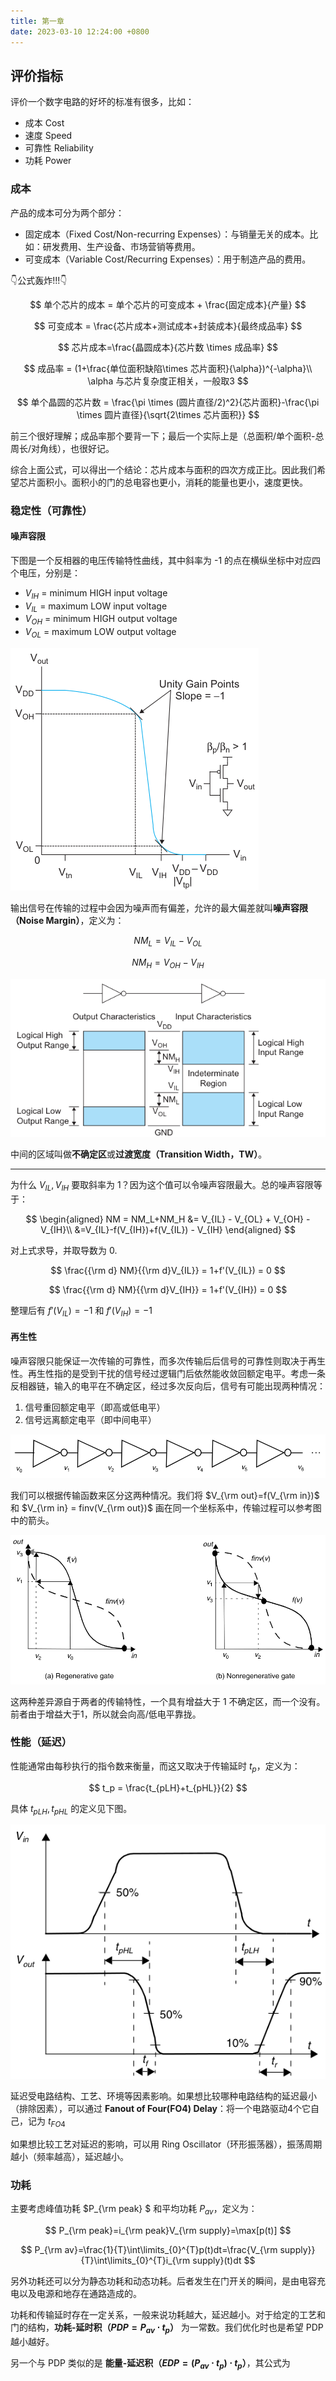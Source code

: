 ```yaml
---
title: 第一章
date: 2023-03-10 12:24:00 +0800
---
```


## 评价指标

评价一个数字电路的好坏的标准有很多，比如：

- 成本 Cost
- 速度 Speed
- 可靠性 Reliability
- 功耗 Power

### 成本

产品的成本可分为两个部分：

- 固定成本（Fixed Cost/Non-recurring Expenses）：与销量无关的成本。比如：研发费用、生产设备、市场营销等费用。
- 可变成本（Variable Cost/Recurring Expenses）：用于制造产品的费用。

👇公式轰炸!!!👇

$$
单个芯片的成本 = 单个芯片的可变成本 + \frac{固定成本}{产量}
$$

$$
可变成本 = \frac{芯片成本+测试成本+封装成本}{最终成品率}
$$

$$
芯片成本=\frac{晶圆成本}{芯片数 \times 成品率}
$$

$$
成品率 = (1+\frac{单位面积缺陷\times 芯片面积}{\alpha})^{-\alpha}\\
\alpha 与芯片复杂度正相关，一般取3
$$

$$
单个晶圆的芯片数 = \frac{\pi \times (圆片直径/2)^2}{芯片面积}-\frac{\pi \times 圆片直径}{\sqrt{2\times 芯片面积}}
$$

前三个很好理解；成品率那个要背一下；最后一个实际上是（总面积/单个面积-总周长/对角线），也很好记。

综合上面公式，可以得出一个结论：芯片成本与面积的四次方成正比。因此我们希望芯片面积小。面积小的门的总电容也更小，消耗的能量也更小，速度更快。

### 稳定性（可靠性）

#### 噪声容限

下图是一个反相器的电压传输特性曲线，其中斜率为 -1 的点在横纵坐标中对应四个电压，分别是：

- $V_{IH}$ = minimum HIGH input voltage
- $V_{IL}$ = maximum LOW input voltage
- $V_{OH}$ = minimum HIGH output voltage
- $V_{OL}$ = maximum LOW output voltage

![CMOS inverter noise margins](images/CMOS%20inverter%20noise%20margins.png)

输出信号在传输的过程中会因为噪声而有偏差，允许的最大偏差就叫**噪声容限（Noise Margin）**，定义为：

$$
NM_L = V_{IL} - V_{OL}
$$

$$
NM_H = V_{OH} - V_{IH}
$$

![Noise margin definitions](images/Noise%20margin%20definitions.png)

中间的区域叫做**不确定区**或**过渡宽度（Transition Width，TW）**。

----

为什么 $V_{IL},V_{IH}$ 要取斜率为 1？因为这个值可以令噪声容限最大。总的噪声容限等于：

$$
\begin{aligned}
NM = NM_L+NM_H &= V_{IL} - V_{OL} + V_{OH} - V_{IH}\\
&=V_{IL}-f(V_{IH})+f(V_{IL}) - V_{IH}
\end{aligned}
$$

对上式求导，并取导数为 0.

$$
\frac{{\rm d} NM}{{\rm d}V_{IL}} = 1+f'(V_{IL}) = 0
$$

$$
\frac{{\rm d} NM}{{\rm d}V_{IH}} = 1+f'(V_{IH}) = 0
$$

整理后有 $f'(V_{IL}) = -1$ 和 $f'(V_{IH}) = -1$

#### 再生性

噪声容限只能保证一次传输的可靠性，而多次传输后后信号的可靠性则取决于再生性。再生性指的是受到干扰的信号经过逻辑门后依然能收敛回额定电平。考虑一条反相器链，输入的电平在不确定区，经过多次反向后，信号有可能出现两种情况：

1. 信号重回额定电平（即高或低电平）
2. 信号远离额定电平（即中间电平）

![A chain of inverters](images/A%20chain%20of%20inverters.png)

我们可以根据传输函数来区分这两种情况。我们将 $V_{\rm out}=f(V_{\rm in})$ 和 $V_{\rm in} = finv(V_{\rm out})$ 画在同一个坐标系中，传输过程可以参考图中的箭头。

![Conditions for regeneration](images/Conditions%20for%20regeneration.png)

这两种差异源自于两者的传输特性，一个具有增益大于 1 不确定区，而一个没有。前者由于增益大于1，所以就会向高/低电平靠拢。

### 性能（延迟）

性能通常由每秒执行的指令数来衡量，而这又取决于传输延时 $t_p$，定义为：

$$
t_p = \frac{t_{pLH}+t_{pHL}}{2}
$$

具体 $t_{pLH},t_{pHL}$ 的定义见下图。

![Definition of propagation delays and rise and fall times](images/Definition%20of%20propagation%20delays%20and%20rise%20and%20fall%20times.png)

延迟受电路结构、工艺、环境等因素影响。如果想比较哪种电路结构的延迟最小（排除因素），可以通过 **Fanout of Four(FO4) Delay**：将一个电路驱动4个它自己，记为 $t_{FO4}$

如果想比较工艺对延迟的影响，可以用 Ring Oscillator（环形振荡器），振荡周期越小（频率越高），延迟越小。

### 功耗

主要考虑峰值功耗 $P_{\rm peak} $ 和平均功耗 $P_{av}$，定义为：

$$
P_{\rm peak}=i_{\rm peak}V_{\rm supply}=\max[p(t)]
$$

$$
P_{\rm av}=\frac{1}{T}\int\limits_{0}^{T}p(t)dt=\frac{V_{\rm supply}}{T}\int\limits_{0}^{T}i_{\rm supply}(t)dt
$$

另外功耗还可以分为静态功耗和动态功耗。后者发生在门开关的瞬间，是由电容充电以及电源和地存在通路造成的。

功耗和传输延时存在一定关系，一般来说功耗越大，延迟越小。对于给定的工艺和门的结构，**功耗-延时积（$PDP=P_{av}\cdot t_p$）** 为一常数。我们优化时也是希望 PDP 越小越好。

另一个与 PDP 类似的是 **能量-延迟积（$EDP=(P_{av}\cdot t_p)\cdot t_p$）**，其公式为 

